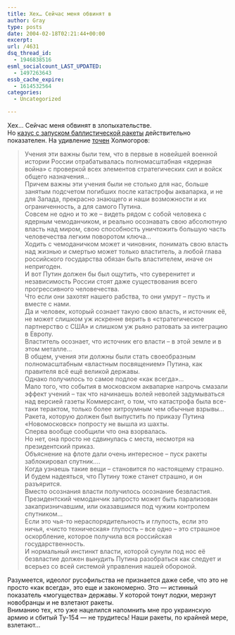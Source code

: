 ```yaml
---
title: Хех… Сейчас меня обвинят в
author: Gray
type: posts
date: 2004-02-18T02:21:44+00:00
excerpt:
url: /4631
dsq_thread_id:
  - 1946838516
esml_socialcount_LAST_UPDATED:
  - 1497263643
essb_cache_expire:
  - 1614532564
categories:
  - Uncategorized

---
```








Хех&#8230; Сейчас меня обвинят в злопыхательстве.  
Но <a href="http://www.kommersant.ru/doc.html?docId=450901" target="_blank">казус с запуском баллистической ракеты</a> действительно показателен. На удивление <a href="http://www.livejournal.com/users/holmogor/681473.html" target="_blank">точен</a> Холмогоров:

> Учения эти важны были тем, что в первые в новейшей военной истории России отрабатывалась полномасштабная &laquo;ядерная война&raquo; с проверкой всех элементов стратегических сил и войск общего назначения&#8230;  
> Причем важны эти учения были не столько для нас, больше занятым подсчетом погибших после катастрофы аквапарка, и не для Запада, прекрасно знающего и наши возможности и их ограниченность, а для самого Путина.  
> Совсем не одно и то же &#8211; видеть рядом с собой человека с ядерным чемоданчиком, и реально осознавать свою абсолютную власть над миром, свою способность уничтожить большую часть человечества легким поворотом ключа&#8230;  
> Ходить с чемоданичком может и чиновник, понимать свою власть над жизнью и смертью может только властитель, а любой глава российского государства обязан быть властителем, иначе он непригоден.  
> И вот Путин должен бы был ощутить, что суверенитет и независимость России стоят даже существования всего прогрессивного человечества.  
> Что если они захотят нашего рабства, то они умрут &#8211; пусть и вместе с нами.  
> Да и человек, который сознает такую свою власть, и источник её, не может слишком уж искренне верить в &laquo;стратегическое партнерство с США&raquo; и слишком уж рьяно ратовать за интеграцию в Европу.  
> Властитель осознает, что источник его власти &#8211; в этой земле и в этом металле&#8230;  
> В общем, учения эти должны были стать своеобразным полномасштабным &laquo;властным посвящением&raquo; Путина, как правителя всё ещё великой державы.  
> Однако получилось то самое подлое &laquo;как всегда&raquo;&#8230;  
> Мало того, что события в московском аквапарке напрочь смазали эффект учений &#8211; так что начинаешь волей неволей задумываться над версией газеты Коммерсант, о том, что катастрофа была все-таки терактом, только более хитроумным чем обычные взрывы&#8230;  
> Ракета, которую должен был выпустить по приказу Путина &laquo;Новомосковск&raquo; попросту не вышла из шахты.  
> Сперва вообще сообщили что она взорвалась.  
> Но нет, она просто не сдвинулась с места, несмотря на президентский приказ.  
> Объяснение на флоте дали очень интересное &#8211; пуск ракеты заблокировал спутник&#8230;.  
> Когда узнаешь такие вещи &#8211; становится по настоящему страшно.  
> И будем надеяться, что Путину тоже станет страшно, и он разъярится.  
> Вместо осознания власти получилось осознание безвластия.  
> Президентский чемоданчик запросто может быть парализован закапризничавшим, или оказавшимся под чужим контролем спутником&#8230;  
> Если это чья-то нераспорядительность и глупость, если это ничья, &laquo;чисто техническая&raquo; глупость &#8211; все одно &#8211; это страшное оскорбление, которое получила вся российская государственность.  
> И нормальный инстинкт власти, которой сунули под нос её безвластие должен вынудить Путина разобраться как следует и всерьез со всей системой управления нашей обороной.

Разумеется, идеолог русофильства не признается даже себе, что это не просто &#171;как всегда&#187;, это еще и закономерно. Это &#8212; истинный показатель &#171;могущества&#187; державы. У которой тонут лодки, мерзнут новобранцы и не взлетают ракеты.  
Вниманию тех, кто уже нацелился напомнить мне про украинскую армию и сбитый Ту-154 &#8212; не трудитесь! Наши ракеты, по крайней мере, взлетают&#8230;
